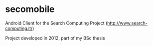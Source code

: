 secomobile
==========

Android Client for the Search Computing Project (http://www.search-computing.it/)

Project developed in 2012, part of my BSc thesis
